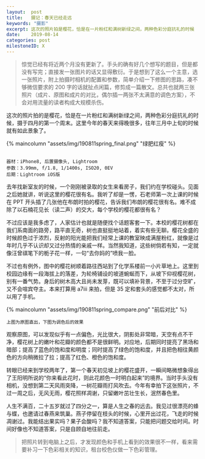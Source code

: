 ```yaml
---
layout:  post
title:   摄记：春天已经走远
keywords: "摄影"
excerpt: 这次的照片拍是樱花，恰是在一片粉红和满树新绿之间，两种色彩分庭抗礼的时候
date:    2019-08-14
categories: post
milestoneID: X
---
```


> 惊觉已经有将近两个月没有更新了。手头的确有好几个想写的题目，但是都没有写完；直接发一张图片的话又显得敷衍。于是想到了这么一个主意，选一张照片，附上拍摄时相机的配置和参数，简单介绍一下修图的思路，凑不够微信要求的 200 字的话就扯点闲篇，修剪成一篇散文。总共也就两三张照片（成片、原图和成片的对比，偶尔插一两张不太满意的调色方案），不会对用流量的读者构成大规模杀伤。

这次的照片拍的是樱花，恰是在一片粉红和满树新绿之间，两种色彩分庭抗礼的时候，摄于四月的第一个周末。这里今年的春天来得晚很多，往年三月中上旬的时候就有如此景象了。

{% maincolumn "assets/img/190811spring_final.png" "绿肥红瘦" %}

```

器材：iPhone8, 后置摄像头, Lightroom
参数：3.99mm, f/1.8, 1/1400s, ISO20, 0EV
后期：Lightroom iOS版

```

去年找新室友的时候，一个刚刚被录取的女生来看房子，我们约在学校碰头。见面之后她就讲，听说这里的樱花很有名。我听了却是一愣，石老师第一次上课的时候在 PPT 开头插了几张他在布朗时拍的樱花，告诉我们布朗的樱花很有名。难不成除了以石楠花见长（读二声）的交大，每个学校的樱花都很有名？

不过应该是我多虑了，人家估计也就是随便找个话题客套一下。本校的樱花树都在我们系南面的路旁，路平直无奇，树也直挺挺地站着，着实有些无聊。樱花全盛的时候颜色过于浓烈，反射的阳光能把我们经常上课的教室映成满屋粉红，就像是过年时几乎不认识却又过分热情的亲戚一样。当然我知道，这些树倘若有知，一定就像汪曾祺笔下的栀子花一样，一句“去你妈的”喷我一脸。

不过也有例外，图中的樱花树顺着路往西站到了化学系楼前一小片草地上。这里到校园边缘有一段海拔上的落差，为轮椅铺设的坡道蜿蜒而下，从坡下仰视樱花树，别有一番气势。身后的树木高大且尚未发芽，既可以填补背景，不至于过分空旷，又不会喧宾夺主。本来打算用 a7iii 来拍，但是 35 定和套头的感觉都不太对，所以用了手机。

{% maincolumn "assets/img/190811spring_compare.png" "前后对比" %}
```
上图为原图直出，下图为调色后的效果
```

观察原图，可以发现似乎有一点偏色，光比很大，阴影处非常暗，天空有点不干净，樱花树上的嫩叶和花瓣的颜色都不是很鲜明。对应地，后期同时提亮了黑场和暗部；提高了蓝色的饱和度和明度；同时提高了绿色的饱和度，并且把色相往黄颜色的方向稍微拉了拉；提高了红色、橙色的饱和度。

转眼已经来到学校两年了，第一个春天初见坡上的樱花盛开，一瞬间略微想象得出了王阳明所说的“你来看此花时，则此花颜色一时明白起来”的境界。当时手头没有相机，没想到第二天风雨突降，一树花瓣雨打风吹去。今年有幸拍下这张照片，不过一周之后，无风无雨，樱花照样凋谢，只留嫩叶茁壮生长，泯然春色里。

人生不满百，二十五岁就过了四分之一，算是人生之春的远去。我见过很漂亮的蜂与蝶，也邀请过春燕来筑巢。燕子停留在枝头的时候，心里开出过花，飞走的时候凋谢过。我能结出果实吗？果子会酸吗？我不知道答案，只能把问题交给时间。时间好像也不知道答案，只是自顾自地往前走。

> 把照片转到电脑上之后，才发现颜色和手机上看到的效果很不一样，看来需要补习一下色彩相关的知识，租台校色仪做一下色彩管理。